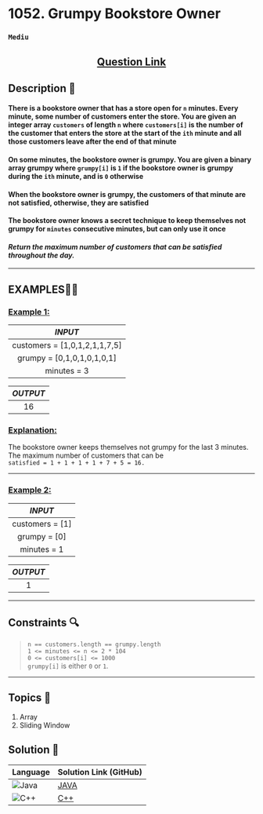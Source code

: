 # 1052. Grumpy Bookstore Owner

### `Mediu`


<h2 align="center">
<a href="https://leetcode.com/problems/grumpy-bookstore-owner/description/"><strong>Question Link</strong></a>
</h2>


## Description 📑

#### There is a bookstore owner that has a store open for `n` minutes. Every minute, some number of customers enter the store. You are given an integer array `customers` of length `n` where `customers[i]` is the number of the customer that enters the store at the start of the `ith` minute and all those customers leave after the end of that minute

#### On some minutes, the bookstore owner is grumpy. You are given a binary array grumpy where `grumpy[i]` is `1` if the bookstore owner is grumpy during the `ith` minute, and is `0` otherwise

#### When the bookstore owner is grumpy, the customers of that minute are not satisfied, otherwise, they are satisfied

#### The bookstore owner knows a secret technique to keep themselves not grumpy for `minutes` consecutive minutes, but can only use it once

#### _Return the maximum number of customers that can be satisfied throughout the day._

---

## **EXAMPLES**💫✨ </br>

<h3>

<ins>**Example 1**:</ins> </br>

| _INPUT_ |
| :-----------: |
| customers = [1,0,1,2,1,1,7,5] |
| grumpy = [0,1,0,1,0,1,0,1] |
| minutes = 3 |

| _OUTPUT_ |
| :----: |
| 16 |

</h3>

<h3>
<ins>Explanation:</ins>
</h3>

The bookstore owner keeps themselves not grumpy for the last 3 minutes.
The maximum number of customers that can be </br> `satisfied = 1 + 1 + 1 + 1 + 7 + 5 = 16.`
___
<h3>

<ins>**Example 2**:</ins> </br>

| _INPUT_ |
| :-----------: |
| customers  = [1] |
| grumpy = [0] |
| minutes = 1 |

| _OUTPUT_ |
| :----: |
| 1 |

</h3>

___

## Constraints 🔍

> `n == customers.length == grumpy.length`</br>
> `1 <= minutes <= n <= 2 * 104` </br>
> `0 <= customers[i] <= 1000` </br>
> `grumpy[i]` is either `0` or `1`.

___

## Topics 📝

1. Array
2. Sliding Window

## Solution 📃

|  Language   |  Solution Link (GitHub) |
| ------------- | ------------- |
|  ![Java](https://img.shields.io/badge/java-%23ED8B00.svg?style=flat&logo=openjdk&logoColor=white)  | [JAVA](https://github.com/Purnima47/Leetcode-Solutions/blob/main/%F0%9F%9F%A1%20Medium/1052%20-%20Grumpy%20Bookstore%20Owner/_1052GrumpyBookstoreOwner.java) |
|  ![C++](https://img.shields.io/badge/c++-%2300599C.svg?style=plastic&logo=c%2B%2B&logoColor=white)  | [C++](https://github.com/Purnima47/Leetcode-Solutions/blob/main/%F0%9F%9F%A1%20Medium/1052%20-%20Grumpy%20Bookstore%20Owner/_1052GrumpyBookstoreOwner.cpp)  |
